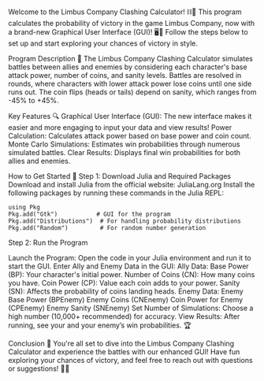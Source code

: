 Welcome to the Limbus Company Clashing Calculator! ⛓️🚂
This program calculates the probability of victory in the game Limbus Company, now with a brand-new Graphical User Interface (GUI)! 🖥️🎉 Follow the steps below to set up and start exploring your chances of victory in style.

Program Description 📝
The Limbus Company Clashing Calculator simulates battles between allies and enemies by considering each character's base attack power, number of coins, and sanity levels. Battles are resolved in rounds, where characters with lower attack power lose coins until one side runs out. The coin flips (heads or tails) depend on sanity, which ranges from -45% to +45%.

Key Features 🔍
Graphical User Interface (GUI): The new interface makes it easier and more engaging to input your data and view results!
Power Calculation: Calculates attack power based on base power and coin count.
Monte Carlo Simulations: Estimates win probabilities through numerous simulated battles.
Clear Results: Displays final win probabilities for both allies and enemies.

How to Get Started 🚀
Step 1: Download Julia and Required Packages
Download and install Julia from the official website: JuliaLang.org
Install the following packages by running these commands in the Julia REPL:

    using Pkg
    Pkg.add("Gtk")           # GUI for the program
    Pkg.add("Distributions")  # For handling probability distributions
    Pkg.add("Random")         # For random number generation

Step 2: Run the Program

Launch the Program: Open the code in your Julia environment and run it to start the GUI.
Enter Ally and Enemy Data in the GUI:
Ally Data:
Base Power (BP): Your character's initial power.
Number of Coins (CN): How many coins you have.
Coin Power (CP): Value each coin adds to your power.
Sanity (SN): Affects the probability of coins landing heads.
Enemy Data:
Enemy Base Power (BPEnemy)
Enemy Coins (CNEnemy)
Coin Power for Enemy (CPEnemy)
Enemy Sanity (SNEnemy)
Set Number of Simulations: Choose a high number (10,000+ recommended) for accuracy.
View Results: After running, see your and your enemy’s win probabilities. 🏆

Conclusion 🎉
You're all set to dive into the Limbus Company Clashing Calculator and experience the battles with our enhanced GUI! Have fun exploring your chances of victory, and feel free to reach out with questions or suggestions! 🤗💬